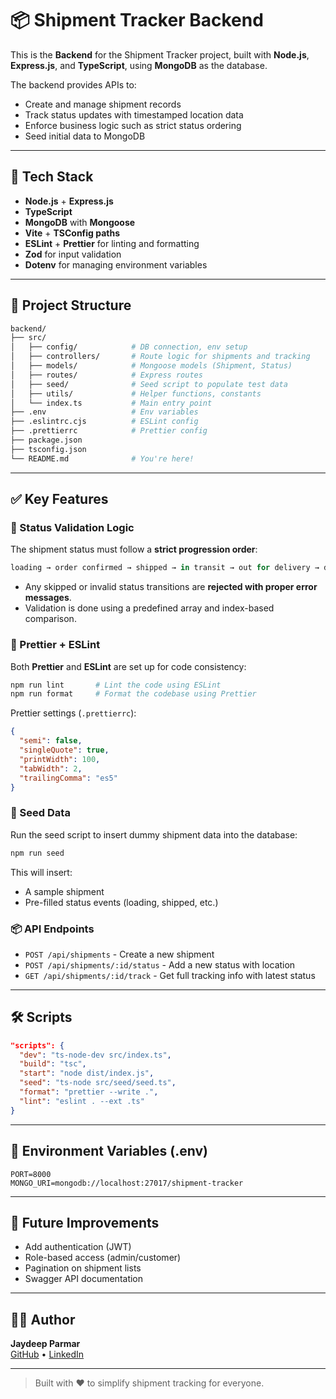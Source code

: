 # 📦 Shipment Tracker Backend

This is the **Backend** for the Shipment Tracker project, built with **Node.js**, **Express.js**, and **TypeScript**, using **MongoDB** as the database.

The backend provides APIs to:

- Create and manage shipment records
- Track status updates with timestamped location data
- Enforce business logic such as strict status ordering
- Seed initial data to MongoDB

---

## 🚀 Tech Stack

- **Node.js** + **Express.js**
- **TypeScript**
- **MongoDB** with **Mongoose**
- **Vite** + **TSConfig paths**
- **ESLint** + **Prettier** for linting and formatting
- **Zod** for input validation
- **Dotenv** for managing environment variables

---

## 📁 Project Structure

```bash
backend/
├── src/
│   ├── config/            # DB connection, env setup
│   ├── controllers/       # Route logic for shipments and tracking
│   ├── models/            # Mongoose models (Shipment, Status)
│   ├── routes/            # Express routes
│   ├── seed/              # Seed script to populate test data
│   ├── utils/             # Helper functions, constants
│   └── index.ts           # Main entry point
├── .env                   # Env variables
├── .eslintrc.cjs          # ESLint config
├── .prettierrc            # Prettier config
├── package.json
├── tsconfig.json
└── README.md              # You're here!
```

---

## ✅ Key Features

### 🔐 Status Validation Logic

The shipment status must follow a **strict progression order**:

```ts
loading → order confirmed → shipped → in transit → out for delivery → delivered
```

- Any skipped or invalid status transitions are **rejected with proper error messages**.
- Validation is done using a predefined array and index-based comparison.

### 🧼 Prettier + ESLint

Both **Prettier** and **ESLint** are set up for code consistency:

```bash
npm run lint       # Lint the code using ESLint
npm run format     # Format the codebase using Prettier
```

Prettier settings (`.prettierrc`):

```json
{
  "semi": false,
  "singleQuote": true,
  "printWidth": 100,
  "tabWidth": 2,
  "trailingComma": "es5"
}
```

### 🌱 Seed Data

Run the seed script to insert dummy shipment data into the database:

```bash
npm run seed
```

This will insert:

- A sample shipment
- Pre-filled status events (loading, shipped, etc.)

### 📦 API Endpoints

- `POST /api/shipments` - Create a new shipment
- `POST /api/shipments/:id/status` - Add a new status with location
- `GET /api/shipments/:id/track` - Get full tracking info with latest status

---

## 🛠 Scripts

```json
"scripts": {
  "dev": "ts-node-dev src/index.ts",
  "build": "tsc",
  "start": "node dist/index.js",
  "seed": "ts-node src/seed/seed.ts",
  "format": "prettier --write .",
  "lint": "eslint . --ext .ts"
}
```

---

## 📌 Environment Variables (.env)

```env
PORT=8000
MONGO_URI=mongodb://localhost:27017/shipment-tracker
```

---

## 🧪 Future Improvements

- Add authentication (JWT)
- Role-based access (admin/customer)
- Pagination on shipment lists
- Swagger API documentation

---

## 👨‍💻 Author

**Jaydeep Parmar**  
[GitHub](https://github.com/jaydeep8007) • [LinkedIn](https://www.linkedin.com/in/jaydeep8007)

---

> Built with ❤️ to simplify shipment tracking for everyone.
